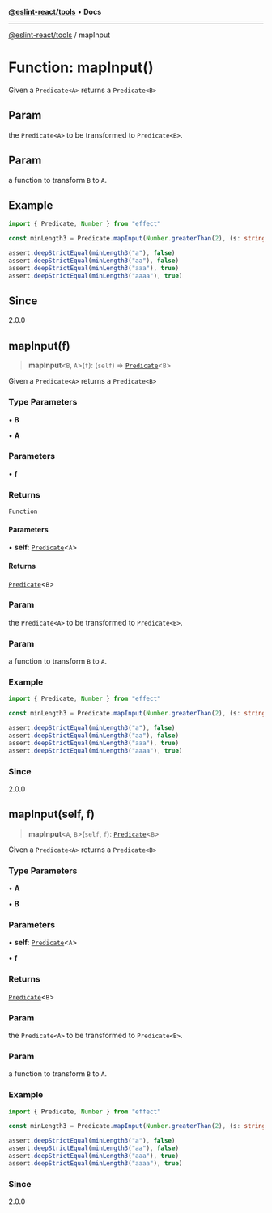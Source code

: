 [**@eslint-react/tools**](../README.md) • **Docs**

***

[@eslint-react/tools](../README.md) / mapInput

# Function: mapInput()

Given a `Predicate<A>` returns a `Predicate<B>`

## Param

the `Predicate<A>` to be transformed to `Predicate<B>`.

## Param

a function to transform `B` to `A`.

## Example

```ts
import { Predicate, Number } from "effect"

const minLength3 = Predicate.mapInput(Number.greaterThan(2), (s: string) => s.length)

assert.deepStrictEqual(minLength3("a"), false)
assert.deepStrictEqual(minLength3("aa"), false)
assert.deepStrictEqual(minLength3("aaa"), true)
assert.deepStrictEqual(minLength3("aaaa"), true)
```

## Since

2.0.0

## mapInput(f)

> **mapInput**\<`B`, `A`\>(`f`): (`self`) => [`Predicate`](../interfaces/Predicate.md)\<`B`\>

Given a `Predicate<A>` returns a `Predicate<B>`

### Type Parameters

• **B**

• **A**

### Parameters

• **f**

### Returns

`Function`

#### Parameters

• **self**: [`Predicate`](../interfaces/Predicate.md)\<`A`\>

#### Returns

[`Predicate`](../interfaces/Predicate.md)\<`B`\>

### Param

the `Predicate<A>` to be transformed to `Predicate<B>`.

### Param

a function to transform `B` to `A`.

### Example

```ts
import { Predicate, Number } from "effect"

const minLength3 = Predicate.mapInput(Number.greaterThan(2), (s: string) => s.length)

assert.deepStrictEqual(minLength3("a"), false)
assert.deepStrictEqual(minLength3("aa"), false)
assert.deepStrictEqual(minLength3("aaa"), true)
assert.deepStrictEqual(minLength3("aaaa"), true)
```

### Since

2.0.0

## mapInput(self, f)

> **mapInput**\<`A`, `B`\>(`self`, `f`): [`Predicate`](../interfaces/Predicate.md)\<`B`\>

Given a `Predicate<A>` returns a `Predicate<B>`

### Type Parameters

• **A**

• **B**

### Parameters

• **self**: [`Predicate`](../interfaces/Predicate.md)\<`A`\>

• **f**

### Returns

[`Predicate`](../interfaces/Predicate.md)\<`B`\>

### Param

the `Predicate<A>` to be transformed to `Predicate<B>`.

### Param

a function to transform `B` to `A`.

### Example

```ts
import { Predicate, Number } from "effect"

const minLength3 = Predicate.mapInput(Number.greaterThan(2), (s: string) => s.length)

assert.deepStrictEqual(minLength3("a"), false)
assert.deepStrictEqual(minLength3("aa"), false)
assert.deepStrictEqual(minLength3("aaa"), true)
assert.deepStrictEqual(minLength3("aaaa"), true)
```

### Since

2.0.0
